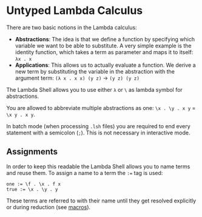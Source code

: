 # Untyped Lambda Calculus

There are two basic notions in the Lambda calculus:
* **Abstractions**: The idea is that we define a function by specifying which variable we want to be able to substitute. A very simple example is the identity function, which takes a term as parameter and maps it to itself: `λx . x`
* **Applications**: This allows us to actually evaluate a function. We derive a new term by substituting the variable in the abstraction with the argument term: `(λ x . x x) (y z)` → `(y z) (y z)`

The Lambda Shell allows you to use either `λ` or `\` as lambda symbol for abstractions.

You are allowed to abbreviate multiple abstractions as one: `\x . \y . x y` = `\x y . x y`.

In batch mode (when processing `.lsh` files) you are required to end every statement with a semicolon (`;`).
This is not necessary in interactive mode.


## Assignments
In order to keep this readable the Lambda Shell allows you to name terms and reuse them.
To assign a name to a term the `:=` tag is used:
```
one := \f . \x . f x
true := \x . \y . y
```

These terms are referred to with their name until they get resolved explicitly or during reduction (see [macros](./macros.md)).

